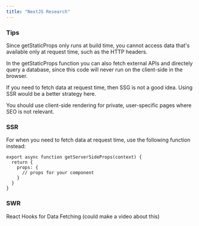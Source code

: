 ```yaml
---
title: "NextJS Research"
---
```

### Tips
Since getStaticProps only runs at build time, you cannot access data that's available only at request time, such as the HTTP headers.

In the getStaticProps function you can also fetch external APIs and directely query a database, since this code will never run on the client-side in the browser.

If you need to fetch data at request time, then SSG is not a good idea. Using SSR would be a better strategy here.

You should use client-side rendering for private, user-specific pages where SEO is not relevant.

### SSR
For when you need to fetch data at request time, use the following function instead:

```tsx
export async function getServerSideProps(context) {
  return {
    props: {
      // props for your component
    }
  }
}
```

### SWR
React Hooks for Data Fetching (could make a video about this)